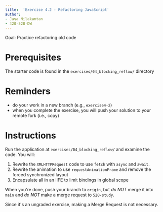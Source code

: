 ```yaml
---
title:  'Exercise 4.2 - Refactoring JavaScript'
author:
- Jaya Nilakantan
- 420-520-DW
---
```


Goal: Practice refactoring old code

# Prerequisites

The starter code is found in the `exercises/04_blocking_reflow/` directory

# Reminders 

* do your work in a new branch (e.g., `exercise4-2`)
* when you complete the exercise, you will push your solution to your remote fork (i.e., copy)

# Instructions

Run the application at `exercises/04_blocking_reflow/` and examine the code. You will:

1. Rewrite the `XMLHTTPRequest` code to use `fetch` with `async` and `await`.
2. Rewrite the animation to use `requestAnimationFrame` and remove the forced synchronized layout
3. Encapsulate all in an IIFE to limit bindings in global scope

When you're done, push your branch to `origin`, but _do NOT_ merge it into `main`
and _do NOT_ make a merge request to `520-study`.

Since it's an ungraded exercise, making a Merge Request is not necessary.